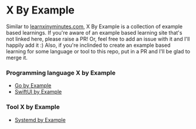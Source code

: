 # X By Example
Similar to [learnxinyminutes.com](https://learnxinyminutes.com), X By Example is a collection of example based learnings. If you're aware of an example based learning site that's not linked here, please raise a PR! Or, feel free to add an issue with it and I'll happily add it :) Also, if you're inclinded to create an example based learning for some language or tool to this repo, put in a PR and I'll be glad to merge it.

### Programming language X by Example
- [Go by Example](https://gobyexample.com)
- [SwiftUI by Example](https://www.hackingwithswift.com/quick-start/swiftui)

### Tool X by Example
- [Systemd by Example](https://systemd-by-example.com)
